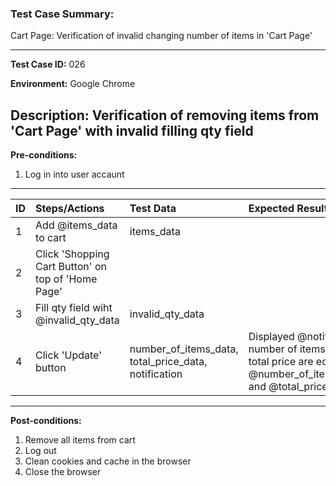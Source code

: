 
### Test Case Summary:
Cart Page: Verification of invalid changing number of items in 'Cart Page'

---

**Test Case ID:** 026

**Environment:** Google Chrome

**Description:**
Verification of removing items from 'Cart Page' with invalid filling qty field
---

**Pre-conditions:**
1. Log in into user accaunt    
---

|      ID       | Steps/Actions |  Test Data  | Expected Result |
| ------------- |:--------------| :---------- | :-------------- |
|       1       |Add @items_data to cart|items_data|                 |
|       2       |Click 'Shopping Cart Button' on top of 'Home Page'| | |
|       3       |Fill qty field wiht @invalid_qty_data| invalid_qty_data| |
|       4       |Click 'Update' button| number_of_items_data, total_price_data, notification | Displayed @notification, number of items and total price are equal  @number_of_items_data and @total_price_data|
---

**Post-conditions:**
1. Remove all items from cart
2. Log out
3. Clean cookies and cache in the browser
4. Close the browser
